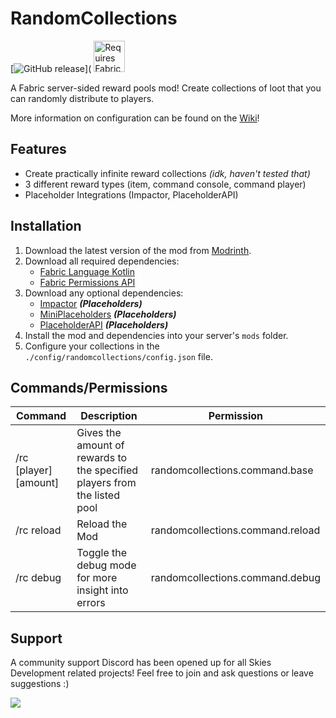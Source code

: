 # RandomCollections
[![GitHub release](https://img.shields.io/github/v/release/PokeSkies/RandomCollections?include_prereleases&label=Latest%20Release)](
<img height="50" src="https://camo.githubusercontent.com/a94064bebbf15dfed1fddf70437ea2ac3521ce55ac85650e35137db9de12979d/68747470733a2f2f692e696d6775722e636f6d2f6331444839564c2e706e67" alt="Requires Fabric Kotlin"/>

A Fabric server-sided reward pools mod! Create collections of loot that you can randomly distribute to players.

More information on configuration can be found on the [Wiki](https://github.com/PokeSkies/RandomCollections/wiki)!

## Features
- Create practically infinite reward collections *(idk, haven't tested that)*
- 3 different reward types (item, command console, command player)
- Placeholder Integrations (Impactor, PlaceholderAPI)

## Installation
1. Download the latest version of the mod from [Modrinth](https://modrinth.com/mod/skiesguis).
2. Download all required dependencies:
   - [Fabric Language Kotlin](https://modrinth.com/mod/fabric-language-kotlin) 
   - [Fabric Permissions API](https://github.com/PokeSkies/fabric-permissions-api)
3. Download any optional dependencies:
   - [Impactor](https://modrinth.com/mod/impactor) **_(Placeholders)_**
   - [MiniPlaceholders](https://modrinth.com/plugin/miniplaceholders) **_(Placeholders)_**
   - [PlaceholderAPI]() **_(Placeholders)_**
4. Install the mod and dependencies into your server's `mods` folder.
5. Configure your collections in the `./config/randomcollections/config.json` file.

## Commands/Permissions
| Command                            | Description                                                               | Permission                       |
|------------------------------------|---------------------------------------------------------------------------|----------------------------------|
| /rc <collection> [player] [amount] | Gives the amount of rewards to the specified players from the listed pool | randomcollections.command.base   |
| /rc reload                         | Reload the Mod                                                            | randomcollections.command.reload |
| /rc debug                          | Toggle the debug mode for more insight into errors                        | randomcollections.command.debug  |

## Support
A community support Discord has been opened up for all Skies Development related projects! Feel free to join and ask questions or leave suggestions :)

<a class="discord-widget" href="https://discord.gg/cgBww275Fg" title="Join us on Discord"><img src="https://discordapp.com/api/guilds/1158447623989116980/embed.png?style=banner2"></a>

